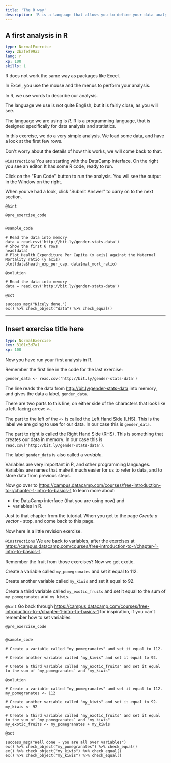 ```yaml
---
title: 'The R way'
description: 'R is a language that allows you to define your data analysis in words.   It is a completely different to something like Excel, where you do much of your analysis by clicking on the graphical user interface. '
---
```


## A first analysis in R

```yaml
type: NormalExercise
key: 2bafef99a3
lang: r
xp: 100
skills: 1
```

R does not work the same way as packages like Excel.

In Excel, you use the mouse and the menus to perform your analysis.

In R, we use words to describe our analysis.

The language we use is not quite English, but it is fairly close, as you will see.

The language we are using is *R*.  R is a programming language, that is designed specifically for data analysis and statistics.

In this exercise, we do a very simple analysis.  We load some data, and have a look at the first few rows.

Don't worry about the details of how this works, we will come back to that.

`@instructions`
You are starting with the DataCamp interface.  On the right you see an editor.  It has some R code, ready to run.

Click on the "Run Code" button to run the analysis.  You will see the output in the Window on the right.

When you've had a look, click "Submit Answer" to carry on to the next section.

`@hint`


`@pre_exercise_code`
```{r}

```

`@sample_code`
```{r}
# Read the data into memory
data = read.csv('http://bit.ly/gender-stats-data')
# Show the first 6 rows
head(data)
# Plot Health Expenditure Per Capita (x axis) against the Maternal Mortality ratio (y axis)
plot(data$heath_exp_per_cap, data$mat_mort_ratio)
```

`@solution`
```{r}
# Read the data into memory
data = read.csv('http://bit.ly/gender-stats-data')
```

`@sct`
```{r}
success_msg("Nicely done.")
ex() %>% check_object("data") %>% check_equal()
```

---

## Insert exercise title here

```yaml
type: NormalExercise
key: 3101c3d7a1
xp: 100
```

Now you have run your first analysis in R.

Remember the first line in the code for the last exercise:

```
gender_data <- read.csv('http://bit.ly/gender-stats-data')
```

The line reads the data from <http://bit.ly/gender-stats-data> into memory, and gives the data a label, `gender_data`.

There are two parts to this line, on either side of the characters that look like a left-facing arrow: `<-`.

The part to the left of the `<-` is called the Left Hand Side (LHS).  This is the label we are going to use for our data.  In our case this is `gender_data`.

The part to right is called the Right Hand Side (RHS).  This is something that creates our data in memory. In our case this is `read.csv('http://bit.ly/gender-stats-data')`.

The label `gender_data` is also called a *variable*.

Variables are very important in R, and other programming languages.  Variables are names that make it much easier for us to refer to data, and to store data from previous steps.

Now go over to <https://campus.datacamp.com/courses/free-introduction-to-r/chapter-1-intro-to-basics-1> to learn more about:

* the DataCamp interface (that you are using now) and
* variables in R.

Just to that chapter from the tutorial.  When you get to the page *Create a vector* - stop, and come back to this page.

Now here is a little revision exercise.

`@instructions`
We are back to variables, after the exercises at <https://campus.datacamp.com/courses/free-introduction-to-r/chapter-1-intro-to-basics-1>.

Remember the fruit from those exercises?   Now we get exotic.

Create a variable called `my_pomegranates` and set it equal to 112.

Create another variable called `my_kiwis` and set it equal to 92.

Create a third variable called `my_exotic_fruits` and set it equal to the sum of `my_pomegranates` and `my_kiwis`.

`@hint`
Go back through <https://campus.datacamp.com/courses/free-introduction-to-r/chapter-1-intro-to-basics-1> for inspiration, if you can't remember how to set variables.

`@pre_exercise_code`
```{r}

```

`@sample_code`
```{r}
# Create a variable called "my_pomegranates" and set it equal to 112.

# Create another variable called "my_kiwis" and set it equal to 92.

# Create a third variable called "my_exotic_fruits" and set it equal to the sum of `my_pomegranates` and "my_kiwis"
```

`@solution`
```{r}
# Create a variable called "my_pomegranates" and set it equal to 112.
my_pomegranates <- 112

# Create another variable called "my_kiwis" and set it equal to 92.
my_kiwis <- 92

# Create a third variable called "my_exotic_fruits" and set it equal to the sum of `my_pomegranates` and "my_kiwis"
my_exotic_fruits <- my_pomegranates + my_kiwis
```

`@sct`
```{r}
success_msg("Well done - you are all over variables")
ex() %>% check_object("my_pomegranates") %>% check_equal()
ex() %>% check_object("my_kiwis") %>% check_equal()
ex() %>% check_object("my_kiwis") %>% check_equal()
```
